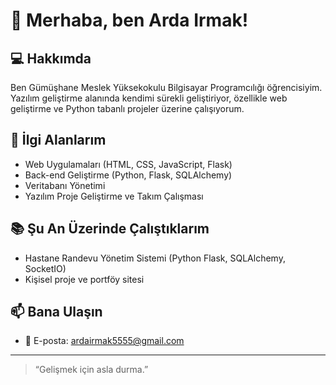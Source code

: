 # 👋 Merhaba, ben Arda Irmak!

## 💻 Hakkımda

Ben Gümüşhane Meslek Yüksekokulu Bilgisayar Programcılığı öğrencisiyim. Yazılım geliştirme alanında kendimi sürekli geliştiriyor, özellikle web geliştirme ve Python tabanlı projeler üzerine çalışıyorum.

## 🚀 İlgi Alanlarım

- Web Uygulamaları (HTML, CSS, JavaScript, Flask)
- Back-end Geliştirme (Python, Flask, SQLAlchemy)
- Veritabanı Yönetimi
- Yazılım Proje Geliştirme ve Takım Çalışması


## 📚 Şu An Üzerinde Çalıştıklarım

- Hastane Randevu Yönetim Sistemi (Python Flask, SQLAlchemy, SocketIO)
- Kişisel proje ve portföy sitesi

## 📫 Bana Ulaşın

- 📧 E-posta: ardairmak5555@gmail.com


---

> “Gelişmek için asla durma.”

